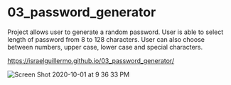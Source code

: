 # 03_password_generator

Project allows user to generate a random password. 
User is able to select length of password from 8 to 128 characters.
User can also choose between numbers, upper case, lower case and special characters.

https://israelguillermo.github.io/03_password_generator/


![Screen Shot 2020-10-01 at 9 36 33 PM](https://user-images.githubusercontent.com/65478257/94883972-50c21900-0429-11eb-94b4-c57786da522f.png)


